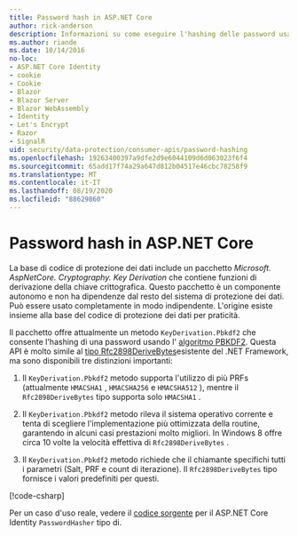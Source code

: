 ```yaml
---
title: Password hash in ASP.NET Core
author: rick-anderson
description: Informazioni su come eseguire l'hashing delle password usando le API di protezione dei dati ASP.NET Core.
ms.author: riande
ms.date: 10/14/2016
no-loc:
- ASP.NET Core Identity
- cookie
- Cookie
- Blazor
- Blazor Server
- Blazor WebAssembly
- Identity
- Let's Encrypt
- Razor
- SignalR
uid: security/data-protection/consumer-apis/password-hashing
ms.openlocfilehash: 19263400397a9dfe2d9e6044109d6d063023f6f4
ms.sourcegitcommit: 65add17f74a29a647d812b04517e46cbc78258f9
ms.translationtype: MT
ms.contentlocale: it-IT
ms.lasthandoff: 08/19/2020
ms.locfileid: "88629860"
---
```

# <a name="hash-passwords-in-aspnet-core"></a>Password hash in ASP.NET Core

La base di codice di protezione dei dati include un pacchetto *Microsoft. AspNetCore. Cryptography. Key Derivation* che contiene funzioni di derivazione della chiave crittografica. Questo pacchetto è un componente autonomo e non ha dipendenze dal resto del sistema di protezione dei dati. Può essere usato completamente in modo indipendente. L'origine esiste insieme alla base del codice di protezione dei dati per praticità.

Il pacchetto offre attualmente un metodo `KeyDerivation.Pbkdf2` che consente l'hashing di una password usando l' [algoritmo PBKDF2](https://tools.ietf.org/html/rfc2898#section-5.2). Questa API è molto simile al [tipo Rfc2898DeriveBytes](/dotnet/api/system.security.cryptography.rfc2898derivebytes)esistente del .NET Framework, ma sono disponibili tre distinzioni importanti:

1. Il `KeyDerivation.Pbkdf2` metodo supporta l'utilizzo di più PRFs (attualmente `HMACSHA1` , `HMACSHA256` e `HMACSHA512` ), mentre il `Rfc2898DeriveBytes` tipo supporta solo `HMACSHA1` .

2. Il `KeyDerivation.Pbkdf2` metodo rileva il sistema operativo corrente e tenta di scegliere l'implementazione più ottimizzata della routine, garantendo in alcuni casi prestazioni molto migliori. In Windows 8 offre circa 10 volte la velocità effettiva di `Rfc2898DeriveBytes` .

3. Il `KeyDerivation.Pbkdf2` metodo richiede che il chiamante specifichi tutti i parametri (Salt, PRF e count di iterazione). Il `Rfc2898DeriveBytes` tipo fornisce i valori predefiniti per questi.

[!code-csharp[](password-hashing/samples/passwordhasher.cs)]

Per un caso d'uso reale, vedere il [codice sorgente](https://github.com/dotnet/AspNetCore/blob/master/src/Identity/Extensions.Core/src/PasswordHasher.cs) per il ASP.NET Core Identity `PasswordHasher` tipo di.
